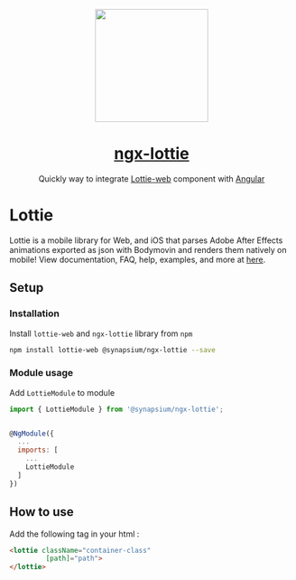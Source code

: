 <p align="center">
  <img height="200px" width="200px"  src="http://airbnb.io/lottie/images/Introduction_00_sm.gif">
  <a href="https://synapsium.com">
    <h1 align="center">ngx-lottie</h1>
  </a>
</p>

<p align="center">
Quickly way to integrate <a href="http://airbnb.io/lottie/">Lottie-web</a> component with <a href="https://angular.io/">Angular</a>
</p>

# Lottie

Lottie is a mobile library for Web, and iOS that parses Adobe After Effects animations exported as json with Bodymovin and renders them natively on mobile!
View documentation, FAQ, help, examples, and more at <a href="http://airbnb.io/lottie/">here</a>.

## Setup

### Installation

Install `lottie-web` and `ngx-lottie` library from `npm`

```bash
npm install lottie-web @synapsium/ngx-lottie --save
```

### Module usage

Add `LottieModule` to module

```javascript
import { LottieModule } from '@synapsium/ngx-lottie';


@NgModule({
  ...
  imports: [
    ...
    LottieModule
  ]
})
```

## How to use

Add the following tag in your html :
```html
<lottie className="container-class" 
         [path]="path">
</lottie>
```

